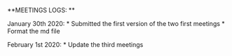 **MEETINGS LOGS: **

January 30th 2020:
     * Submitted the first version of the two first meetings
     * Format the md file

February 1st 2020:
     * Update the third meetings

